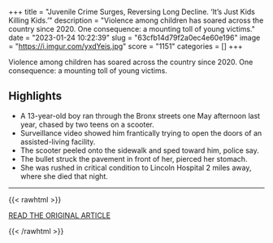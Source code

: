 +++
title = "Juvenile Crime Surges, Reversing Long Decline. ‘It’s Just Kids Killing Kids.’"
description = "Violence among children has soared across the country since 2020. One consequence: a mounting toll of young victims."
date = "2023-01-24 10:22:39"
slug = "63cfb14d79f2a0ec4e60e196"
image = "https://i.imgur.com/yxdYeis.jpg"
score = "1151"
categories = []
+++

Violence among children has soared across the country since 2020. One consequence: a mounting toll of young victims.

## Highlights

- A 13-year-old boy ran through the Bronx streets one May afternoon last year, chased by two teens on a scooter.
- Surveillance video showed him frantically trying to open the doors of an assisted-living facility.
- The scooter peeled onto the sidewalk and sped toward him, police say.
- The bullet struck the pavement in front of her, pierced her stomach.
- She was rushed in critical condition to Lincoln Hospital 2 miles away, where she died that night.

---

{{< rawhtml >}}
  <p class="article-category">
    <a target="_blank" href="https://www.wsj.com/articles/violent-crime-rate-juvenile-11674485556?mod=hp_lead_pos5">READ THE ORIGINAL ARTICLE</a>
  </p>
{{< /rawhtml >}}
